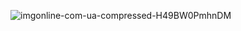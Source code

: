 ![imgonline-com-ua-compressed-H49BW0PmhnDM](https://github.com/user-attachments/assets/44044c09-b4db-414e-ac61-087c308dd943)
